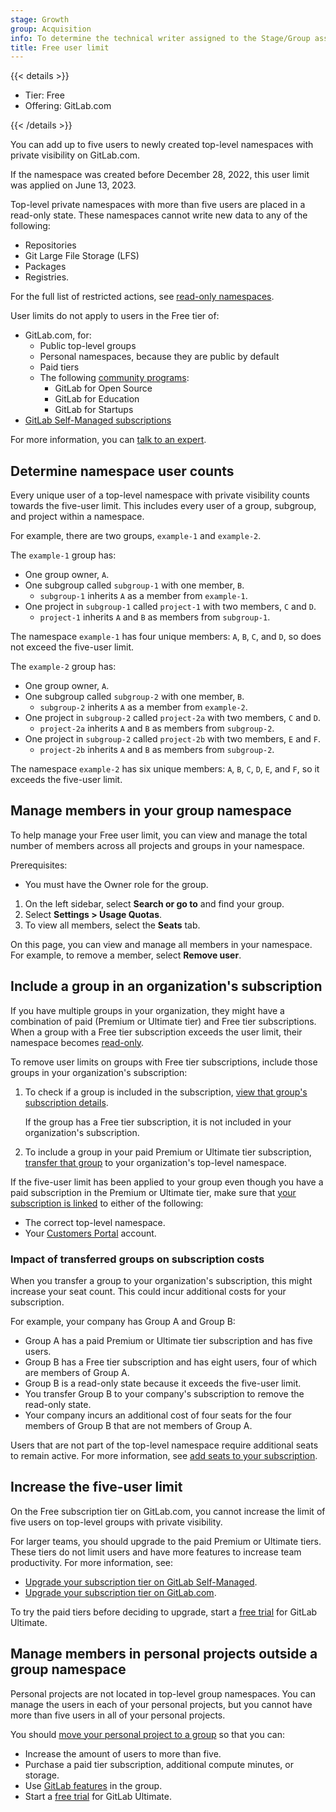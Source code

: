 ```yaml
---
stage: Growth
group: Acquisition
info: To determine the technical writer assigned to the Stage/Group associated with this page, see https://handbook.gitlab.com/handbook/product/ux/technical-writing/#assignments
title: Free user limit
---
```


{{< details >}}

- Tier: Free
- Offering: GitLab.com

{{< /details >}}

You can add up to five users to newly created top-level namespaces with
private visibility on GitLab.com.

If the namespace was created before December 28, 2022, this user limit was
applied on June 13, 2023.

Top-level private namespaces with more than five users are placed in a read-only
state. These namespaces cannot write new data to any of the following:

- Repositories
- Git Large File Storage (LFS)
- Packages
- Registries.

For the full list of restricted actions, see [read-only namespaces](read_only_namespaces.md).

User limits do not apply to users in the Free tier of:

- GitLab.com, for:
  - Public top-level groups
  - Personal namespaces, because they are public by default
  - Paid tiers
  - The following [community programs](https://about.gitlab.com/community/):
    - GitLab for Open Source
    - GitLab for Education
    - GitLab for Startups
- [GitLab Self-Managed subscriptions](../subscriptions/self_managed/_index.md)

For more information, you can [talk to an expert](https://page.gitlab.com/usage_limits_help.html).

## Determine namespace user counts

Every unique user of a top-level namespace with private visibility counts towards
the five-user limit. This includes every user of a group, subgroup, and project
within a namespace.

For example, there are two groups, `example-1` and `example-2`.

The `example-1` group has:

- One group owner, `A`.
- One subgroup called `subgroup-1` with one member, `B`.
  - `subgroup-1` inherits `A` as a member from `example-1`.
- One project in `subgroup-1` called `project-1` with two members, `C` and `D`.
  - `project-1` inherits `A` and `B` as members from `subgroup-1`.

The namespace `example-1` has four unique members: `A`, `B`, `C`, and `D`, so
does not exceed the five-user limit.

The `example-2` group has:

- One group owner, `A`.
- One subgroup called `subgroup-2` with one member, `B`.
  - `subgroup-2` inherits `A` as a member from `example-2`.
- One project in `subgroup-2` called `project-2a` with two members, `C` and `D`.
  - `project-2a` inherits `A` and `B` as members from `subgroup-2`.
- One project in `subgroup-2` called `project-2b` with two members, `E` and `F`.
  - `project-2b` inherits `A` and `B` as members from `subgroup-2`.

The namespace `example-2` has six unique members: `A`, `B`, `C`, `D`, `E`, and `F`,
so it exceeds the five-user limit.

## Manage members in your group namespace

To help manage your Free user limit,
you can view and manage the total number of members across all projects and groups
in your namespace.

Prerequisites:

- You must have the Owner role for the group.

1. On the left sidebar, select **Search or go to** and find your group.
1. Select **Settings > Usage Quotas**.
1. To view all members, select the **Seats** tab.

On this page, you can view and manage all members in your namespace. For example,
to remove a member, select **Remove user**.

## Include a group in an organization's subscription

If you have multiple groups in your organization, they might have a
combination of paid (Premium or Ultimate tier) and Free tier subscriptions.
When a group with a Free tier subscription exceeds the user limit, their
namespace becomes [read-only](read_only_namespaces.md).

To remove user limits on groups with Free tier subscriptions, include those groups
in your organization's subscription:

1. To check if a group is included in the subscription,
   [view that group's subscription details](../subscriptions/gitlab_com/_index.md#view-gitlabcom-subscription).

   If the group has a Free tier subscription, it is not included in your organization's
   subscription.

1. To include a group in your paid Premium or Ultimate tier subscription,
   [transfer that group](group/manage.md#transfer-a-group) to your
   organization's top-level namespace.

If the five-user limit has been applied to your group even though you have
a paid subscription in the Premium or Ultimate tier, make sure that
[your subscription is linked](../subscriptions/gitlab_com/_index.md#link-subscription-to-a-group)
to either of the following:

- The correct top-level namespace.
- Your [Customers Portal](../subscriptions/customers_portal.md) account.

### Impact of transferred groups on subscription costs

When you transfer a group to your organization's subscription, this might
increase your seat count. This could incur additional costs for your subscription.

For example, your company has Group A and Group B:

- Group A has a paid Premium or Ultimate tier subscription and has five users.
- Group B has a Free tier subscription and has eight users, four of which are
  members of Group A.
- Group B is a read-only state because it exceeds the five-user limit.
- You transfer Group B to your company's subscription to remove the read-only state.
- Your company incurs an additional cost of four seats for the
  four members of Group B that are not members of Group A.

Users that are not part of the top-level namespace require additional seats to
remain active. For more information, see
[add seats to your subscription](../subscriptions/gitlab_com/_index.md#add-seats-to-subscription).

## Increase the five-user limit

On the Free subscription tier on GitLab.com, you cannot increase the limit of five users on
top-level groups with private visibility.

For larger teams, you should upgrade to the paid Premium or Ultimate tiers. These tiers
do not limit users and have more features to increase team productivity. For more
information, see:

- [Upgrade your subscription tier on GitLab Self-Managed](../subscriptions/self_managed/_index.md#upgrade-your-subscription-tier).
- [Upgrade your subscription tier on GitLab.com](../subscriptions/gitlab_com/_index.md#upgrade-subscription-tier).

To try the paid tiers before deciding to upgrade, start a
[free trial](https://gitlab.com/-/trial_registrations/new?glm_source=docs.gitlab.com/ee/user/free_user_limit.html)
for GitLab Ultimate.

## Manage members in personal projects outside a group namespace

Personal projects are not located in top-level group namespaces. You can manage
the users in each of your personal projects, but you cannot have more than five
users in all of your personal projects.

You should [move your personal project to a group](../tutorials/move_personal_project_to_group/_index.md)
so that you can:

- Increase the amount of users to more than five.
- Purchase a paid tier subscription, additional compute minutes, or storage.
- Use [GitLab features](https://about.gitlab.com/pricing/feature-comparison/) in the group.
- Start a [free trial](https://gitlab.com/-/trial_registrations/new?glm_source=docs.gitlab.com/ee/user/free_user_limit.html) for GitLab Ultimate.
